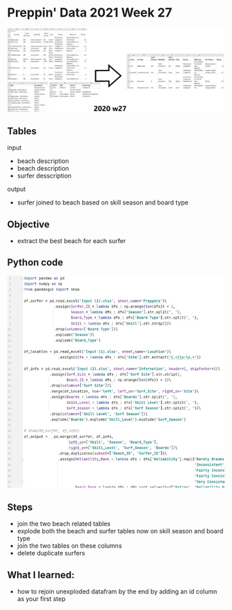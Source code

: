 # Preppin' Data 2021 Week 27
<img src='2020 w27.jpg?raw=true' alt="Python code for bonus charts">

## Tables
input
* beach description
* beach description
* surfer desscription

output
* surfer joined to beach based on skill season and board type

## Objective
* extract the best beach for each surfer

## Python code
<a href="solution.py">
<img src='code snippit.jpg?raw=true' alt="Python code">
</a>

##  Steps
* join the two beach related tables
* explode both the beach and surfer tables now on skill season and board type
* join the two tables on these columns
* delete duplicate surfers

## What I learned:
* how to rejoin unexploded datafram by the end by adding an id column as your first step
